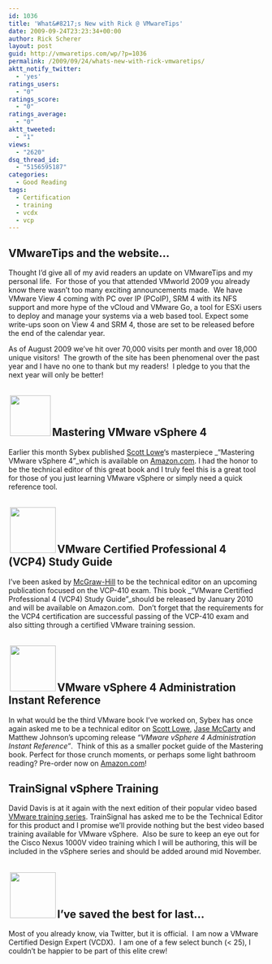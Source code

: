 ```yaml
---
id: 1036
title: 'What&#8217;s New with Rick @ VMwareTips'
date: 2009-09-24T23:23:34+00:00
author: Rick Scherer
layout: post
guid: http://vmwaretips.com/wp/?p=1036
permalink: /2009/09/24/whats-new-with-rick-vmwaretips/
aktt_notify_twitter:
  - 'yes'
ratings_users:
  - "0"
ratings_score:
  - "0"
ratings_average:
  - "0"
aktt_tweeted:
  - "1"
views:
  - "2620"
dsq_thread_id:
  - "5156595187"
categories:
  - Good Reading
tags:
  - Certification
  - training
  - vcdx
  - vcp
---
```

## VMwareTips and the website&#8230;

Thought I&#8217;d give all of my avid readers an update on VMwareTips and my personal life.  For those of you that attended VMworld 2009 you already know there wasn&#8217;t too many exciting announcements made.  We have VMware View 4 coming with PC over IP (PCoIP), SRM 4 with its NFS support and more hype of the vCloud and VMware Go, a tool for ESXi users to deploy and manage your systems via a web based tool. Expect some write-ups soon on View 4 and SRM 4, those are set to be released before the end of the calendar year.

As of August 2009 we&#8217;ve hit over 70,000 visits per month and over 18,000 unique visitors!  The growth of the site has been phenomenal over the past year and I have no one to thank but my readers!  I pledge to you that the next year will only be better!

## <img class="alignleft" style="margin: 3px; border-width: 0px;" src="http://ecx.images-amazon.com/images/I/51v5-4bGx%2BL.jpg" alt="" width="80" />Mastering VMware vSphere 4

Earlier this month Sybex published <a href="http://blog.scottlowe.org" target="_blank">Scott Lowe</a>&#8216;s masterpiece _&#8220;Mastering VMware vSphere 4&#8221;_which is available on <a href="http://www.amazon.com/Mastering-VMware-vSphere-Computer-Tech/dp/0470481382" target="_blank">Amazon.com</a>. I had the honor to be the technical editor of this great book and I truly feel this is a great tool for those of you just learning VMware vSphere or simply need a quick reference tool.

## <img class="alignright" style="margin: 3px; border-width: 0px;" src="http://www.mhprofessional.com/covers/Jpeg_140-wide/0071633685.jpeg" alt="" width="90" />VMware Certified Professional 4 (VCP4) Study Guide

I&#8217;ve been asked by <a href="http://www.mhprofessional.com/" target="_blank">McGraw-Hill</a> to be the technical editor on an upcoming publication focused on the VCP-410 exam. This book _&#8220;VMware Certified Professional 4 (VCP4) Study Guide&#8221;_should be released by January 2010 and will be available on Amazon.com.  Don&#8217;t forget that the requirements for the VCP4 certification are successful passing of the VCP-410 exam and also sitting through a certified VMware training session.

## <img class="alignleft" style="margin: 3px; border-width: 0px;" src="http://ecx.images-amazon.com/images/I/51U7nREv3OL.jpg" alt="" width="90" />VMware vSphere 4 Administration Instant Reference

In what would be the third VMware book I&#8217;ve worked on, Sybex has once again asked me to be a technical editor on <a href="http://blog.scottlowe.org" target="_blank">Scott Lowe</a>, <a href="http://www.jasemccarty.com/blog/" target="_blank">Jase McCarty</a> and Matthew Johnson&#8217;s upcoming release _&#8220;VMware vSphere 4 Administration Instant Reference&#8221;_.  Think of this as a smaller pocket guide of the Mastering book. Perfect for those crunch moments, or perhaps some light bathroom reading? Pre-order now on <a href="http://www.amazon.com/VMware-vSphere-Administration-Instant-Reference/dp/0470520728" target="_blank">Amazon.com</a>!

## TrainSignal vSphere Training

David Davis is at it again with the next edition of their popular video based <a href="http://www.trainsignal.com/VMware-vSphere-Training-P76.aspx" target="_blank">VMware training series</a>. TrainSignal has asked me to be the Technical Editor for this product and I promise we&#8217;ll provide nothing but the best video based training available for VMware vSphere.  Also be sure to keep an eye out for the Cisco Nexus 1000V video training which I will be authoring, this will be included in the vSphere series and should be added around mid November.

## <img class="alignright" style="margin: 3px; border-width: 0px;" src="http://profile.ak.fbcdn.net/object3/1640/103/n23695903460_3876.jpg" alt="" width="90" />I&#8217;ve saved the best for last&#8230;

Most of you already know, via Twitter, but it is official.  I am now a VMware Certified Design Expert (VCDX).  I am one of a few select bunch (< 25), I couldn&#8217;t be happier to be part of this elite crew!